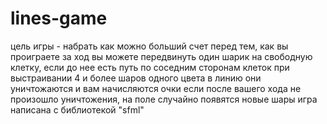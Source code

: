 # lines-game
цель игры - набрать как можно больший счет перед тем, как вы проиграете
за ход вы можете передвинуть один шарик на свободную клетку, если до нее есть путь по соседним сторонам клеток
при выстраивании 4 и более шаров одного цвета в линию они уничтожаются и вам начисляются очки
если после вашего хода не произошло уничтожения, на поле случайно появятся новые шары
игра написана с библиотекой "sfml"
